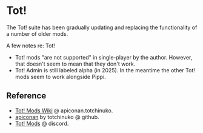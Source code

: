 # Tot!

The Tot! suite has been gradually updating and replacing the functionality of a number of older mods.

A few notes re: Tot!

- Tot! mods "are not supported" in single-player by the author. However, that doesn't seem to mean that they don't work.
- Tot! Admin is still labeled alpha (in 2025). In the meantime the other Tot! mods seem to work alongside Pippi.

## Reference

- [Tot! Mods Wiki](https://apiconan.totchinuko.fr/#/) @ apiconan.totchinuko.
- [apiconan](https://github.com/Totchinuko/apiconan.totchinuko.fr) by totchinuko @ github.
- [Tot! Mods](https://discord.gg/fTaxD9SNS9) @ discord.
